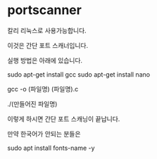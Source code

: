 # portscanner

칼리 리눅스로 사용가능합니다.

이것은 간단 포트 스캐너입니다.

실행 방법은 아래에 있습니다.

sudo apt-get install gcc
sudo apt-get install nano

gcc -o (파일명) (파일명).c

./(만들어진 파일명)

이렇게 하시면 간단 포트 스캐닝이 끝납니다.

만약 한국어가 안되는 분들은

sudo apt install fonts-name -y

